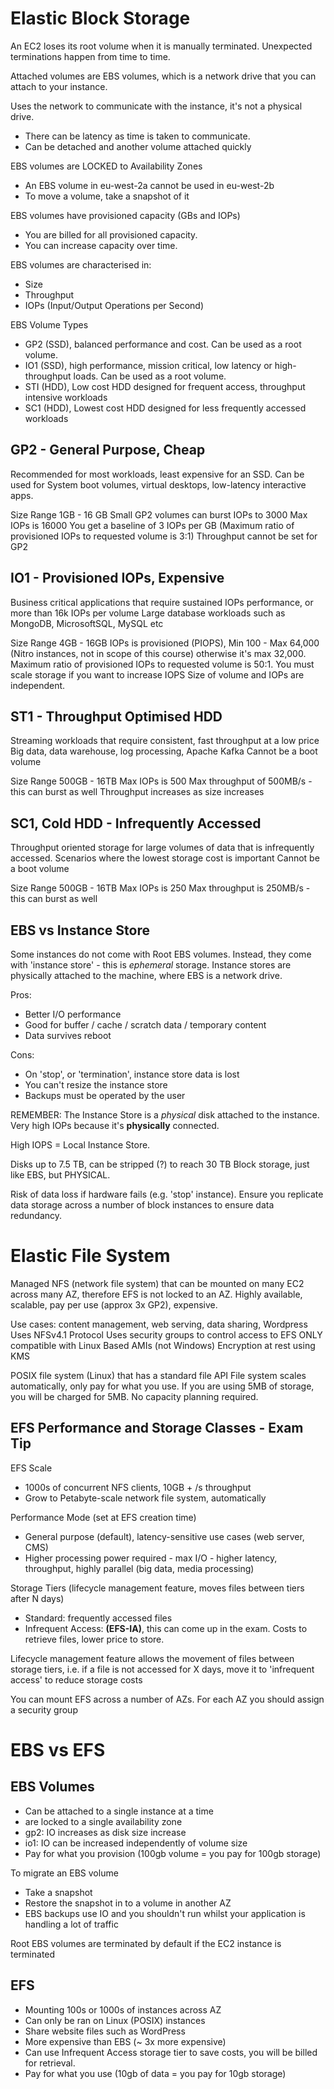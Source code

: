 # Elastic Block Storage

An EC2 loses its root volume when it is manually terminated. Unexpected terminations happen from time to time.

Attached volumes are EBS volumes, which is a network drive that you can attach to your instance. 

Uses the network to communicate with the instance, it's not a physical drive.
- There can be latency as time is taken to communicate.
- Can be detached and another volume attached quickly

EBS volumes are LOCKED to Availability Zones
- An EBS volume in eu-west-2a cannot be used in eu-west-2b
- To move a volume, take a snapshot of it

EBS volumes have provisioned capacity (GBs and IOPs)
- You are billed for all provisioned capacity.
- You can increase capacity over time.


EBS volumes are characterised in:
- Size
- Throughput
- IOPs (Input/Output Operations per Second)

EBS Volume Types
- GP2 (SSD), balanced performance and cost. Can be used as a root volume.
- IO1 (SSD), high performance, mission critical, low latency or high-throughput loads. Can be used as a root volume.
- STI (HDD), Low cost HDD designed for frequent access, throughput intensive workloads
- SC1 (HDD), Lowest cost HDD designed for less frequently accessed workloads



## GP2 - General Purpose, Cheap

Recommended for most workloads, least expensive for an SSD. Can be used for System boot volumes, virtual desktops, low-latency interactive apps.

Size Range 1GB - 16 GB
Small GP2 volumes can burst IOPs to 3000
Max IOPs is 16000
You get a baseline of 3 IOPs per GB (Maximum ratio of provisioned IOPs to requested volume is 3:1)
Throughput cannot be set for GP2

## IO1 - Provisioned IOPs, Expensive 

Business critical applications that require sustained IOPs performance, or more than 16k IOPs per volume
Large database workloads such as MongoDB, MicrosoftSQL, MySQL etc

Size Range 4GB - 16GB
IOPs is provisioned (PIOPS), Min 100 - Max 64,000 (Nitro instances, not in scope of this course) otherwise it's max 32,000.
Maximum ratio of provisioned IOPs to requested volume is 50:1. You must scale storage if you want to increase IOPS
Size of volume and IOPs are independent.

## ST1 - Throughput Optimised HDD

Streaming workloads that require consistent, fast throughput at a low price
Big data, data warehouse, log processing, Apache Kafka
Cannot be a boot volume

Size Range 500GB - 16TB
Max IOPs is 500
Max throughput of 500MB/s - this can burst as well
Throughput increases as size increases


## SC1, Cold HDD - Infrequently Accessed

Throughput oriented storage for large volumes of data that is infrequently accessed.
Scenarios where the lowest storage cost is important
Cannot be a boot volume

Size Range 500GB - 16TB
Max IOPs is 250
Max throughput is 250MB/s - this can burst as well

## EBS vs Instance Store

Some instances do not come with Root EBS volumes. Instead, they come with 'instance store' - this is *ephemeral* storage. Instance stores are physically attached to the machine, where EBS is a network drive.

Pros:
- Better I/O performance
- Good for buffer / cache / scratch data / temporary content
- Data survives reboot

Cons:
- On 'stop', or 'termination', instance store data is lost
- You can't resize the instance store
- Backups must be operated by the user

REMEMBER: The Instance Store is a *physical* disk attached to the instance. Very high IOPs because it's **physically** connected.

High IOPS = Local Instance Store.

Disks up to 7.5 TB, can be stripped (?) to reach 30 TB
Block storage, just like EBS, but PHYSICAL.

Risk of data loss if hardware fails (e.g. 'stop' instance). Ensure you replicate data storage across a number of block instances to ensure data redundancy.

# Elastic File System

Managed NFS (network file system) that can be mounted on many EC2 across many AZ, therefore EFS is not locked to an AZ.
Highly available, scalable, pay per use (approx 3x GP2), expensive.

Use cases: content management, web serving, data sharing, Wordpress
Uses NFSv4.1 Protocol
Uses security groups to control access to EFS
ONLY compatible with Linux Based AMIs (not Windows)
Encryption at rest using KMS

POSIX file system (Linux) that has a standard file API
File system scales automatically, only pay for what you use. If you are using 5MB of storage, you will be charged for 5MB.
No capacity planning required.

## EFS Performance and Storage Classes - Exam Tip

EFS Scale
- 1000s of concurrent NFS clients, 10GB + /s throughput
- Grow to Petabyte-scale network file system, automatically

Performance Mode (set at EFS creation time)
- General purpose (default), latency-sensitive use cases (web server, CMS)
- Higher processing power required - max I/O - higher latency, throughput, highly parallel (big data, media processing)

Storage Tiers (lifecycle management feature, moves files between tiers after N days)
- Standard: frequently accessed files
- Infrequent Access: **(EFS-IA)**, this can come up in the exam. Costs to retrieve files, lower price to store.

Lifecycle management feature allows the movement of files between storage tiers, i.e. if a file is not accessed for X days, move it to 'infrequent access' to reduce storage costs

You can mount EFS across a number of AZs. For each AZ you should assign a security group

# EBS vs EFS

## EBS Volumes

- Can be attached to a single instance at a time
- are locked to a single availability zone
- gp2: IO increases as disk size increase
- io1: IO can be increased independently of volume size
- Pay for what you provision (100gb volume = you pay for 100gb storage)

To migrate an EBS volume
- Take a snapshot
- Restore the snapshot in to a volume in another AZ
- EBS backups use IO and you shouldn't run whilst your application is handling a lot of traffic

Root EBS volumes are terminated by default if the EC2 instance is terminated

## EFS

- Mounting 100s or 1000s of instances across AZ
- Can only be ran on Linux (POSIX) instances
- Share website files such as WordPress
- More expensive than EBS (~ 3x more expensive)
- Can use Infrequent Access storage tier to save costs, you will be billed for retrieval.
- Pay for what you use (10gb of data = you pay for 10gb storage)




